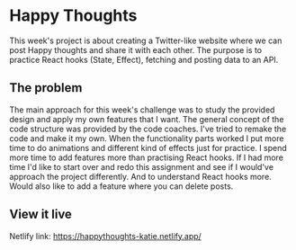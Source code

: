 # Happy Thoughts

This week's project is about creating a Twitter-like website where we can post Happy thoughts and share it with each other. The purpose is to practice React hooks (State, Effect), fetching and posting data to an API.

## The problem

The main approach for this week's challenge was to study the provided design and apply my own features that I want. The general concept of the code structure was provided by the code coaches. I've tried to remake the code and make it my own.
When the functionality parts worked I put more time to do animations and different kind of effects just for practice. I spend more time to add features more than practising React hooks.
If I had more time I'd like to start over and redo this assignment and see if I would've approach the project differently. And to understand React hooks more.
Would also like to add a feature where you can delete posts.

## View it live

Netlify link: https://happythoughts-katie.netlify.app/
